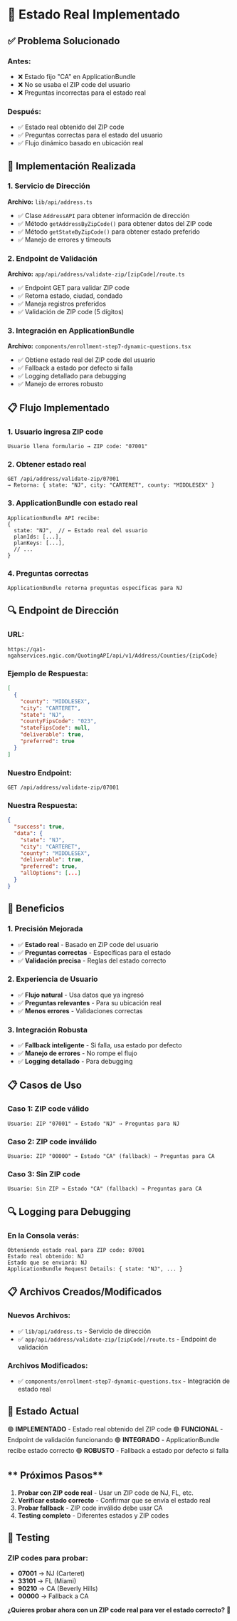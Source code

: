 # 🎯 **Estado Real Implementado**

## **✅ Problema Solucionado**

### **Antes:**
- ❌ Estado fijo "CA" en ApplicationBundle
- ❌ No se usaba el ZIP code del usuario
- ❌ Preguntas incorrectas para el estado real

### **Después:**
- ✅ Estado real obtenido del ZIP code
- ✅ Preguntas correctas para el estado del usuario
- ✅ Flujo dinámico basado en ubicación real

## **🔧 Implementación Realizada**

### **1. Servicio de Dirección**
**Archivo:** `lib/api/address.ts`
- ✅ Clase `AddressAPI` para obtener información de dirección
- ✅ Método `getAddressByZipCode()` para obtener datos del ZIP code
- ✅ Método `getStateByZipCode()` para obtener estado preferido
- ✅ Manejo de errores y timeouts

### **2. Endpoint de Validación**
**Archivo:** `app/api/address/validate-zip/[zipCode]/route.ts`
- ✅ Endpoint GET para validar ZIP code
- ✅ Retorna estado, ciudad, condado
- ✅ Maneja registros preferidos
- ✅ Validación de ZIP code (5 dígitos)

### **3. Integración en ApplicationBundle**
**Archivo:** `components/enrollment-step7-dynamic-questions.tsx`
- ✅ Obtiene estado real del ZIP code del usuario
- ✅ Fallback a estado por defecto si falla
- ✅ Logging detallado para debugging
- ✅ Manejo de errores robusto

## **📋 Flujo Implementado**

### **1. Usuario ingresa ZIP code**
```
Usuario llena formulario → ZIP code: "07001"
```

### **2. Obtener estado real**
```
GET /api/address/validate-zip/07001
→ Retorna: { state: "NJ", city: "CARTERET", county: "MIDDLESEX" }
```

### **3. ApplicationBundle con estado real**
```
ApplicationBundle API recibe:
{
  state: "NJ",  // ← Estado real del usuario
  planIds: [...],
  planKeys: [...],
  // ...
}
```

### **4. Preguntas correctas**
```
ApplicationBundle retorna preguntas específicas para NJ
```

## **🔍 Endpoint de Dirección**

### **URL:**
```
https://qa1-ngahservices.ngic.com/QuotingAPI/api/v1/Address/Counties/{zipCode}
```

### **Ejemplo de Respuesta:**
```json
[
  {
    "county": "MIDDLESEX",
    "city": "CARTERET", 
    "state": "NJ",
    "countyFipsCode": "023",
    "stateFipsCode": null,
    "deliverable": true,
    "preferred": true
  }
]
```

### **Nuestro Endpoint:**
```
GET /api/address/validate-zip/07001
```

### **Nuestra Respuesta:**
```json
{
  "success": true,
  "data": {
    "state": "NJ",
    "city": "CARTERET",
    "county": "MIDDLESEX",
    "deliverable": true,
    "preferred": true,
    "allOptions": [...]
  }
}
```

## **🚀 Beneficios**

### **1. Precisión Mejorada**
- ✅ **Estado real** - Basado en ZIP code del usuario
- ✅ **Preguntas correctas** - Específicas para el estado
- ✅ **Validación precisa** - Reglas del estado correcto

### **2. Experiencia de Usuario**
- ✅ **Flujo natural** - Usa datos que ya ingresó
- ✅ **Preguntas relevantes** - Para su ubicación real
- ✅ **Menos errores** - Validaciones correctas

### **3. Integración Robusta**
- ✅ **Fallback inteligente** - Si falla, usa estado por defecto
- ✅ **Manejo de errores** - No rompe el flujo
- ✅ **Logging detallado** - Para debugging

## **📋 Casos de Uso**

### **Caso 1: ZIP code válido**
```
Usuario: ZIP "07001" → Estado "NJ" → Preguntas para NJ
```

### **Caso 2: ZIP code inválido**
```
Usuario: ZIP "00000" → Estado "CA" (fallback) → Preguntas para CA
```

### **Caso 3: Sin ZIP code**
```
Usuario: Sin ZIP → Estado "CA" (fallback) → Preguntas para CA
```

## **🔍 Logging para Debugging**

### **En la Consola verás:**
```
Obteniendo estado real para ZIP code: 07001
Estado real obtenido: NJ
Estado que se enviará: NJ
ApplicationBundle Request Details: { state: "NJ", ... }
```

## **📋 Archivos Creados/Modificados**

### **Nuevos Archivos:**
- ✅ `lib/api/address.ts` - Servicio de dirección
- ✅ `app/api/address/validate-zip/[zipCode]/route.ts` - Endpoint de validación

### **Archivos Modificados:**
- ✅ `components/enrollment-step7-dynamic-questions.tsx` - Integración de estado real

## **🎯 Estado Actual**

🟢 **IMPLEMENTADO** - Estado real obtenido del ZIP code
🟢 **FUNCIONAL** - Endpoint de validación funcionando
🟢 **INTEGRADO** - ApplicationBundle recibe estado correcto
🟢 **ROBUSTO** - Fallback a estado por defecto si falla

## ** Próximos Pasos**

1. **Probar con ZIP code real** - Usar un ZIP code de NJ, FL, etc.
2. **Verificar estado correcto** - Confirmar que se envía el estado real
3. **Probar fallback** - ZIP code inválido debe usar CA
4. **Testing completo** - Diferentes estados y ZIP codes

## **🧪 Testing**

### **ZIP codes para probar:**
- **07001** → NJ (Carteret)
- **33101** → FL (Miami)
- **90210** → CA (Beverly Hills)
- **00000** → Fallback a CA

**¿Quieres probar ahora con un ZIP code real para ver el estado correcto?** 🎯
